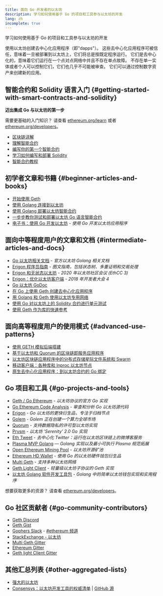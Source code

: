 ```yaml
---
title: 面向 Go 开发者的以太坊
description: 学习如何使用基于 Go 的项目和工具参与以太坊的开发
lang: zh
incomplete: true
---
```


<FeaturedText>学习如何使用基于 Go 的项目和工具参与以太坊的开发</FeaturedText>

使用以太坊创建去中心化应用程序（即"dapps"）。 这些去中心化应用程序可被信任，意味着一旦被部署到以太坊上，它们将总是按既定程序运行。 它们是去中心化的，意味着它们运行在一个点对点网络中并且不存在单点故障。 不存在单一实体或者个人可以控制它们，它们也几乎不可能被审查。 它们可以通过控制数字资产来创建新的应用。

## 智能合约和 Solidity 语言入门 {#getting-started-with-smart-contracts-and-solidity}

**迈出集成 Go 与以太坊的第一步**

需要更基础的入门知识？ 请查看 [ethereum.org/learn](/learn/) 或者 [ethereum.org/developers](/developers/)。

- [区块链详解](https://kauri.io/article/d55684513211466da7f8cc03987607d5/blockchain-explained)
- [理解智能合约](https://kauri.io/article/e4f66c6079e74a4a9b532148d3158188/ethereum-101-part-5-the-smart-contract)
- [编写你的第一个智能合约](https://kauri.io/article/124b7db1d0cf4f47b414f8b13c9d66e2/remix-ide-your-first-smart-contract)
- [学习如何编写和部署 Solidity](https://kauri.io/article/973c5f54c4434bb1b0160cff8c695369/understanding-smart-contract-compilation-and-deployment)
- [智能合约教程](https://github.com/ethereum/go-ethereum/wiki/Contract-Tutorial)

## 初学者文章和书籍 {#beginner-articles-and-books}

- [开始使用 Geth](https://medium.com/@tzhenghao/getting-started-with-geth-c1a30b8d6458)
- [使用 Golang 连接到以太坊](https://www.youtube.com/watch?v=-7uChuO_VzM)
- [使用 Golang 部署以太坊智能合约](https://www.youtube.com/watch?v=pytGqQmDslE)
- [一步步教你测试和部署以太坊 Go 语言智能合约](https://hackernoon.com/a-step-by-step-guide-to-testing-and-deploying-ethereum-smart-contracts-in-go-9fc34b178d78)
- [电子书：使用 Go 开发以太坊](https://goethereumbook.org/) - _使用 Go 开发以太坊应用程序_

## 面向中等程度用户的文章和文档 {#intermediate-articles-and-docs}

- [Go 以太坊相关文档](https://geth.ethereum.org/docs/) - _官方以太坊 Golang 相关文档_
- [Erigon 程序员指南](https://github.com/ledgerwatch/erigon/blob/devel/docs/programmers_guide/guide.md) - _图文指南，包括状态树、多重证明和交易处理_
- [Erigon 和无状态以太坊](https://youtu.be/3-Mn7OckSus?t=394) - _2020 年以太坊社区会议 (EthCC 3)_
- [Erigon：优化以太坊客户端](https://www.youtube.com/watch?v=CSpc1vZQW2Q) - _2018 年开发者大会 4_
- [Go 以太坊 GoDoc](https://godoc.org/github.com/ethereum/go-ethereum)
- [在 Go 上使用 Geth 创建去中心化应用程序](https://kauri.io/#collections/A%20Hackathon%20Survival%20Guide/creating-a-dapp-in-go-with-geth/)
- [用 Golang 和 Geth 使用以太坊专用网络](https://myhsts.org/tutorial-learn-how-to-work-with-ethereum-private-network-with-golang-with-geth.php)
- [使用 Go 对以太坊上的 Solidity 合约进行单元测试](https://medium.com/coinmonks/unit-testing-solidity-contracts-on-ethereum-with-go-3cc924091281)
- [使用 Geth 作为库的快速参考](https://medium.com/coinmonks/web3-go-part-1-31c68c68e20e)

## 面向高等程度用户的使用模式 {#advanced-use-patterns}

- [使用 GETH 模拟后端搭建](https://kauri.io/#collections/An%20ethereum%20test%20toolkit%20in%20Go/the-geth-simulated-backend/#_top)
- [基于以太坊和 Quorum 的区块链即服务应用程序](https://blockchain.dcwebmakers.com/blockchain-as-a-service-apps-using-ethereum-and-quorum.html)
- [以太坊区块链应用程序中的分布式存储星际文件系统和 Swarm](https://blockchain.dcwebmakers.com/work-with-distributed-storage-ipfs-and-swarm-in-ethereum.html)
- [移动客户端：各种库和 Inproc 以太坊节点](https://github.com/ethereum/go-ethereum/wiki/Mobile-Clients:-Libraries-and-Inproc-Ethereum-Nodes)
- [原生去中心化应用程序：到以太坊合约的 Go 绑定](https://github.com/ethereum/go-ethereum/wiki/Native-DApps:-Go-bindings-to-Ethereum-contracts)

## Go 项目和工具 {#go-projects-and-tools}

- [Geth / Go Ethereum](https://github.com/ethereum/go-ethereum) - _以太坊协议的官方 Go 实现_
- [Go Ethereum Code Analysis](https://github.com/ZtesoftCS/go-ethereum-code-analysis) - _审查和分析 Go 以太坊源代码_
- [Erigon](https://github.com/ledgerwatch/erigon) - _Go 以太坊的更快衍生品，专注于归档节点_
- [Golem](https://github.com/golemfactory/golem) - _Golem 正在创建一个算力全球市场_
- [Quorum](https://github.com/jpmorganchase/quorum) - _支持数据隐私的许可型以太坊实现_
- [Prysm](https://github.com/prysmaticlabs/prysm) - _以太坊 'Serenity' 2.0 Go 实现_
- [Eth Tweet](https://github.com/yep/eth-tweet) - _去中心化 Twitter：运行在以太坊区块链上的微博客服务_
- [Plasma MVP Golang](https://github.com/kyokan/plasma) — _Golang 实现以及最小可执行 Plasma 规范拓展_
- [Open Ethereum Mining Pool](https://github.com/sammy007/open-ethereum-pool) - _以太坊开源矿池_
- [Ethereum HD Wallet](https://github.com/miguelmota/go-ethereum-hdwallet) - _使用 Go 的以太坊硬件钱包衍生品_
- [Multi Geth](https://github.com/multi-geth/multi-geth) - _支持多种以太坊网络_
- [Geth Light Client](https://github.com/zsfelfoldi/go-ethereum/wiki/Geth-Light-Client) - _轻量级以太坊子协议的 Geth 实现_
- [以太坊 Golang 软件开发工具包](https://github.com/everFinance/goether) - _Golang 中的简单以太坊钱包实现和实用程序_

想要获取更多的资源？ 请查看 [ethereum.org/developers](/developers/)。

## Go 社区贡献者 {#go-community-contributors}

- [Geth Discord](https://discordapp.com/invite/nthXNEv)
- [Geth Gist](https://gitter.im/ethereum/go-ethereum)
- [Gophers Slack](https://invite.slack.golangbridge.org/) - [#ethereum 频道](https://gophers.slack.com/messages/C9HP1S9V2)
- [StackExchange - 以太坊](https://ethereum.stackexchange.com/)
- [Multi Geth Gitter](https://gitter.im/ethoxy/multi-geth)
- [Ethereum Gitter](https://gitter.im/ethereum/home)
- [Geth light Client Gitter](https://gitter.im/ethereum/light-client)

## 其他汇总列表 {#other-aggregated-lists}

- [强大的以太坊](https://github.com/btomashvili/awesome-ethereum)
- [Consensys：以太坊开发工具的权威清单](https://media.consensys.net/an-definitive-list-of-ethereum-developer-tools-2159ce865974) | [GitHub 源](https://github.com/ConsenSys/ethereum-developer-tools-list)
